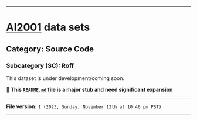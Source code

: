 
***

# [AI2001](https://github.com/seanpm2001/AI2001/) data sets

## Category: Source Code

### Subcategory (SC): Roff

This dataset is under development/coming soon.

**🌱️ This [`README.md`](/README.md) file is a major stub and need significant expansion**

***

**File version:** `1 (2023, Sunday, November 12th at 10:46 pm PST)`

***
